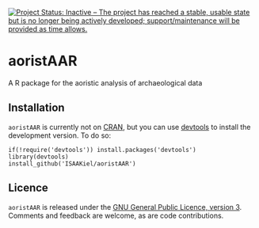 [![Project Status: Inactive – The project has reached a stable, usable state but is no longer being actively developed; support/maintenance will be provided as time allows.](https://www.repostatus.org/badges/latest/inactive.svg)](https://www.repostatus.org/#inactive)

# aoristAAR
A R package for the aoristic analysis of archaeological data

Installation
------------

`aoristAAR` is currently not on [CRAN](http://cran.r-project.org/), but you can use [devtools](http://cran.r-project.org/web/packages/devtools/index.html) to install the development version. To do so:

    if(!require('devtools')) install.packages('devtools')
    library(devtools)
    install_github('ISAAKiel/aoristAAR')

Licence
-------

`aoristAAR` is released under the [GNU General Public Licence, version 3](http://www.r-project.org/Licenses/GPL-3). Comments and feedback are welcome, as are code contributions.
